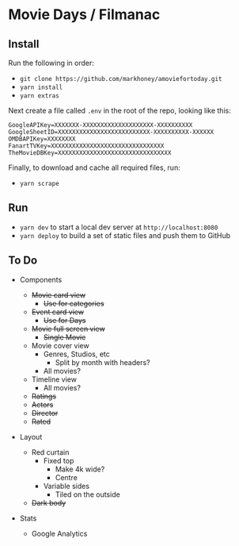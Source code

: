 # Movie Days / Filmanac

## Install

Run the following in order:

- `git clone https://github.com/markhoney/amoviefortoday.git`
- `yarn install`
- `yarn extras`

Next create a file called `.env` in the root of the repo, looking like this:

```env
GoogleAPIKey=XXXXXXX-XXXXXXXXXXXXXXXXXXXX-XXXXXXXXXX
GoogleSheetID=XXXXXXXXXXXXXXXXXXXXXXXXXX-XXXXXXXXXX-XXXXXX
OMDBAPIKey=XXXXXXXX
FanartTVKey=XXXXXXXXXXXXXXXXXXXXXXXXXXXXXXXX
TheMovieDBKey=XXXXXXXXXXXXXXXXXXXXXXXXXXXXXXXX
```

Finally, to download and cache all required files, run:

- `yarn scrape`

## Run

- `yarn dev` to start a local dev server at `http://localhost:8080`
- `yarn deploy` to build a set of static files and push them to GitHub

## To Do

- Components
  - ~~Movie card view~~
    - ~~Use for categories~~
  - ~~Event card view~~
    - ~~Use for Days~~
  - ~~Movie full screen view~~
    - ~~Single Movie~~
  - Movie cover view
    - Genres, Studios, etc
      - Split by month with headers?
    - All movies?
  - Timeline view
    - All movies?
  - ~~Ratings~~
  - ~~Actors~~
  - ~~Director~~
  - ~~Rated~~

- Layout
  - Red curtain
    - Fixed top
      - Make 4k wide?
      - Centre
    - Variable sides
      - Tiled on the outside
  - ~~Dark body~~

- Stats
  - Google Analytics

